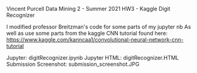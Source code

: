 Vincent Purcell
Data Mining 2 - Summer 2021
HW3 - Kaggle Digit Recognizer

I modified professor Breitzman's code for some parts of my jupyter nb
As well as use some parts from the kaggle CNN tutorial found here:
https://www.kaggle.com/kanncaa1/convolutional-neural-network-cnn-tutorial

Jupyter:        	                digitRecognizer.ipynb
Jupyter HTML:   	                digitRecognizer.HTML
Submission Screenshot:              submission_screenshot.JPG